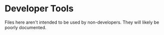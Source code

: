 # Developer Tools
Files here aren't intended to be used by non-developers. They will likely be poorly documented.